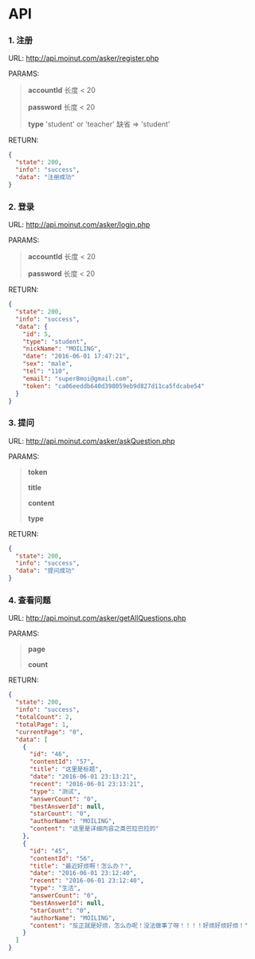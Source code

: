 # API

### 1. 注册

URL:  http://api.moinut.com/asker/register.php

PARAMS:

> **accountId** 长度 < 20
>
> **password**  长度 < 20
>
> **type**            'student' or 'teacher' 缺省 => 'student'

RETURN:

```json
{
  "state": 200,
  "info": "success",
  "data": "注册成功"
}
```

### 2. 登录

URL: http://api.moinut.com/asker/login.php

PARAMS:

> **accountId** 长度 < 20
>
> **password**  长度 < 20

RETURN:

```json
{
  "state": 200,
  "info": "success",
  "data": {
    "id": 5,
    "type": "student",
    "nickName": "MOILING",
    "date": "2016-06-01 17:47:21",
    "sex": "male",
    "tel": "110",
    "email": "super8moi@gmail.com",
    "token": "ca06eeddb640d398059eb9d827d11ca5fdcabe54"
  }
}
```

### 3. 提问

URL: http://api.moinut.com/asker/askQuestion.php

PARAMS:

> **token**
>
> **title**
>
> **content**
>
> **type**

RETURN:

```json
{
  "state": 200,
  "info": "success",
  "data": "提问成功"
}
```

### 4. 查看问题

URL: http://api.moinut.com/asker/getAllQuestions.php

PARAMS:

> **page**
>
> **count**

RETURN:

```json
{
  "state": 200,
  "info": "success",
  "totalCount": 2,
  "totalPage": 1,
  "currentPage": "0",
  "data": [
    {
      "id": "46",
      "contentId": "57",
      "title": "这里是标题",
      "date": "2016-06-01 23:13:21",
      "recent": "2016-06-01 23:13:21",
      "type": "测试",
      "answerCount": "0",
      "bestAnswerId": null,
      "starCount": "0",
      "authorName": "MOILING",
      "content": "这里是详细内容之类巴拉巴拉的"
    },
    {
      "id": "45",
      "contentId": "56",
      "title": "最近好烦啊！怎么办？",
      "date": "2016-06-01 23:12:40",
      "recent": "2016-06-01 23:12:40",
      "type": "生活",
      "answerCount": "0",
      "bestAnswerId": null,
      "starCount": "0",
      "authorName": "MOILING",
      "content": "反正就是好烦，怎么办呢！没法做事了呀！！！！好烦好烦好烦！"
    }
  ]
}
```

